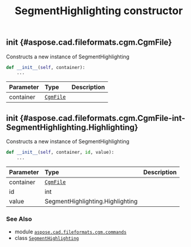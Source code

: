 ﻿---
title: SegmentHighlighting constructor
second_title: Aspose.CAD for Python via .NET API References
description: 
type: docs
weight: 10
url: /python-net/aspose.cad.fileformats.cgm.commands/segmenthighlighting/__init__/
is_root: false
---

## __init__ {#aspose.cad.fileformats.cgm.CgmFile}

Constructs a new instance of SegmentHighlighting



```python
def __init__(self, container):
    ...
```


| Parameter | Type | Description |
| :- | :- | :- |
| container | [`CgmFile`](/cad/python-net/aspose.cad.fileformats.cgm/cgmfile) |  |


## __init__ {#aspose.cad.fileformats.cgm.CgmFile-int-SegmentHighlighting.Highlighting}

Constructs a new instance of SegmentHighlighting



```python
def __init__(self, container, id, value):
    ...
```


| Parameter | Type | Description |
| :- | :- | :- |
| container | [`CgmFile`](/cad/python-net/aspose.cad.fileformats.cgm/cgmfile) |  |
| id | int |  |
| value | SegmentHighlighting.Highlighting |  |



### See Also
* module [`aspose.cad.fileformats.cgm.commands`](../../)
* class [`SegmentHighlighting`](/cad/python-net/aspose.cad.fileformats.cgm.commands/segmenthighlighting)
